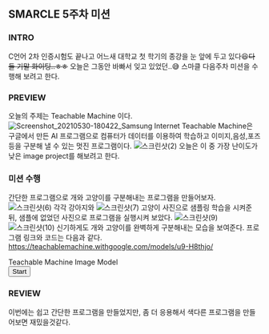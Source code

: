 ## SMARCLE 5주차 미션
### INTRO
C언어 2차 인증시험도 끝나고 어느새 대학교 첫 학기의 종강을 눈 앞에 두고 있다😆~~다들 기말 화이팅..ㅎㅎ~~
오늘은 그동안 바빠서 잊고 있었던..😅 스마클 다음주차 미션을 수행해 보려고 한다.
### PREVIEW
오늘의 주제는 Teachable Machine 이다.
![Screenshot_20210530-180422_Samsung Internet](https://user-images.githubusercontent.com/81212131/120100074-c24d9500-c179-11eb-865f-189ed9607ec3.jpg)
Teachable Machine은 구글에서 만든 AI 프로그램으로 컴퓨터가 데이터를 이용하여 학습하고 이미지,음성,포즈 등을
구분해 낼 수 있는 멋진 프로그램이다.
![스크린샷(2)](https://user-images.githubusercontent.com/81212131/120099968-418e9900-c179-11eb-87e2-6885c9300633.png)
오늘은 이 중 가장 난이도가 낮은 image project를 해보려고 한다.
### 미션 수행
간단한 프로그램으로 개와 고양이를 구분해내는 프로그램을 만들어보자.
![스크린샷(6)](https://user-images.githubusercontent.com/81212131/120099983-53703c00-c179-11eb-95ad-df4875d4880a.png)
각각 강아지와
![스크린샷(7)](https://user-images.githubusercontent.com/81212131/120099986-579c5980-c179-11eb-8839-94a5eeec66da.png)
고양이 사진으로 샘플링 학습을 시켜준 뒤, 샘플에 없었던 사진으로 프로그램을 실행시켜 보았다.
![스크린샷(9)](https://user-images.githubusercontent.com/81212131/120099993-5c610d80-c179-11eb-913b-4441447d7c06.png)
![스크린샷(10)](https://user-images.githubusercontent.com/81212131/120099995-5ff49480-c179-11eb-9456-942027d5bdee.png)
신기하게도 개와 고양이를 완벽하게 구분해내는 모습을 보여준다.
프로그램 링크와 코드는 다음과 같다.
https://teachablemachine.withgoogle.com/models/u9-H8thjo/
<div>Teachable Machine Image Model</div>
<button type="button" onclick="init()">Start</button>
<div id="webcam-container"></div>
<div id="label-container"></div>
<script src="https://cdn.jsdelivr.net/npm/@tensorflow/tfjs@1.3.1/dist/tf.min.js"></script>
<script src="https://cdn.jsdelivr.net/npm/@teachablemachine/image@0.8/dist/teachablemachine-image.min.js"></script>
<script type="text/javascript">
    // More API functions here:
    // https://github.com/googlecreativelab/teachablemachine-community/tree/master/libraries/image

    // the link to your model provided by Teachable Machine export panel
    const URL = "./my_model/";

    let model, webcam, labelContainer, maxPredictions;

    // Load the image model and setup the webcam
    async function init() {
        const modelURL = URL + "model.json";
        const metadataURL = URL + "metadata.json";

        // load the model and metadata
        // Refer to tmImage.loadFromFiles() in the API to support files from a file picker
        // or files from your local hard drive
        // Note: the pose library adds "tmImage" object to your window (window.tmImage)
        model = await tmImage.load(modelURL, metadataURL);
        maxPredictions = model.getTotalClasses();

        // Convenience function to setup a webcam
        const flip = true; // whether to flip the webcam
        webcam = new tmImage.Webcam(200, 200, flip); // width, height, flip
        await webcam.setup(); // request access to the webcam
        await webcam.play();
        window.requestAnimationFrame(loop);

        // append elements to the DOM
        document.getElementById("webcam-container").appendChild(webcam.canvas);
        labelContainer = document.getElementById("label-container");
        for (let i = 0; i < maxPredictions; i++) { // and class labels
            labelContainer.appendChild(document.createElement("div"));
        }
    }

    async function loop() {
        webcam.update(); // update the webcam frame
        await predict();
        window.requestAnimationFrame(loop);
    }

    // run the webcam image through the image model
    async function predict() {
        // predict can take in an image, video or canvas html element
        const prediction = await model.predict(webcam.canvas);
        for (let i = 0; i < maxPredictions; i++) {
            const classPrediction =
                prediction[i].className + ": " + prediction[i].probability.toFixed(2);
            labelContainer.childNodes[i].innerHTML = classPrediction;
        }
    }
</script>

### REVIEW
이번에는 쉽고 간단한 프로그램을 만들었지만, 좀 더 응용해서 색다른 프로그램을 만들어보면 재밌을것같다.




